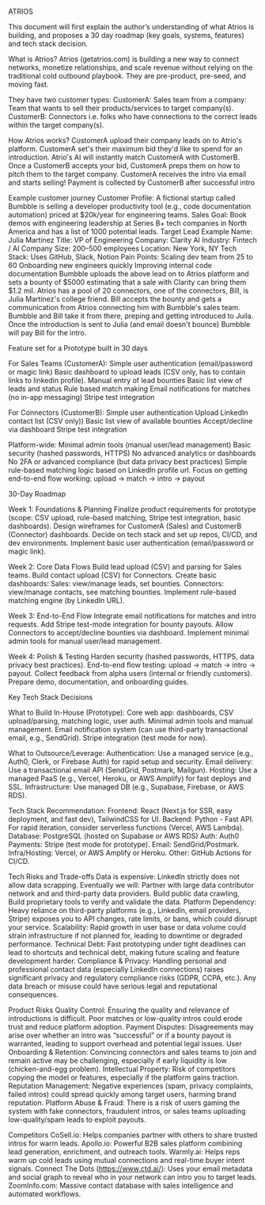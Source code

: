 ATRIOS

This document will first explain the author’s understanding of what Atrios is building, and proposes a 30 day roadmap (key goals, systems, features) and tech stack decision.

What is Atrios?
Atrios (getatrios.com) is building a new way to connect networks, monetize relationships, and scale revenue without relying on the traditional cold outbound playbook. They are pre-product, pre-seed, and moving fast. 

They have two customer types: 
CustomerA: Sales team from a company: Team that wants to sell their products/services to target company(s).
CustomerB: Connectors i.e. folks who have connections to the correct leads within the target company(s).

How Atrios works?
CustomerA upload their company leads on to Atrio's platform. 
CustomerA set's their maximum bid they'd like to spend for an introduction.
Atrio's AI will instantly match CustomerA with CustomerB.
Once a CustomerB accepts your bid, CustomerA preps them on how to pitch them to the target company.
CustomerA receives the intro via email and starts selling!
Payment is collected by CustomerB after successful intro

Example customer journey
Customer Profile: A fictional startup called Bumbble is selling a developer productivity tool (e.g., code documentation automation) priced at $20k/year for engineering teams.
Sales Goal: Book demos with engineering leadership at Series B+ tech companies in North America and has a list of 1000 potential leads.
Target Lead Example
Name: Julia Martinez
Title: VP of Engineering
Company: Clarity AI
Industry: Fintech / AI
Company Size: 200–500 employees
Location: New York, NY
Tech Stack: Uses GitHub, Slack, Notion
Pain Points:
Scaling dev team from 25 to 60
Onboarding new engineers quickly
Improving internal code documentation
Bumbble uploads the above lead on to Atrios platform and sets a bounty of $5000 estimating that a sale with Clarity can bring them $1.2 mil.
Atrios has a pool of 20 connectors, one of the connectors, Bill, is Julia Martinez's college friend.
Bill accepts the bounty and gets a communication from Atrios connecting him with Bumbble's sales team.
Bumbble and Bill take it from there, preping and getting introduced to Juila.
Once the introduction is sent to Julia (and email doesn't bounce) Bumbble will pay Bill for the intro.


Feature set for a Prototype built in 30 days

For Sales Teams (CustomerA):
Simple user authentication (email/password or magic link)
Basic dashboard to upload leads (CSV only, has to contain links to linkedin profile).
Manual entry of lead bounties
Basic list view of leads and status
Rule based match making
Email notifications for matches (no in-app messaging)
Stripe test integration

For Connectors (CustomerB):
Simple user authentication
Upload LinkedIn contact list (CSV only))
Basic list view of available bounties
Accept/decline via dashboard
Stripe test integration

Platform-wide:
Minimal admin tools (manual user/lead management)
Basic security (hashed passwords, HTTPS)
No advanced analytics or dashboards
No 2FA or advanced compliance (but data privacy best practices)
Simple rule-based matching logic based on LinkedIn profile url.
Focus on getting end-to-end flow working: upload → match → intro → payout

30-Day Roadmap

Week 1: Foundations & Planning
Finalize product requirements for prototype (scope: CSV upload, rule-based matching, Stripe test integration, basic dashboards).
Design wireframes for CustomerA (Sales) and CustomerB (Connector) dashboards.
Decide on tech stack and set up repos, CI/CD, and dev environments.
Implement basic user authentication (email/password or magic link).

Week 2: Core Data Flows
Build lead upload (CSV) and parsing for Sales teams.
Build contact upload (CSV) for Connectors.
Create basic dashboards:
Sales: view/manage leads, set bounties.
Connectors: view/manage contacts, see matching bounties.
Implement rule-based matching engine (by LinkedIn URL).

Week 3: End-to-End Flow
Integrate email notifications for matches and intro requests.
Add Stripe test-mode integration for bounty payouts.
Allow Connectors to accept/decline bounties via dashboard.
Implement minimal admin tools for manual user/lead management.

Week 4: Polish & Testing
Harden security (hashed passwords, HTTPS, data privacy best practices).
End-to-end flow testing: upload → match → intro → payout.
Collect feedback from alpha users (internal or friendly customers).
Prepare demo, documentation, and onboarding guides.

Key Tech Stack Decisions

What to Build In-House (Prototype):
Core web app: dashboards, CSV upload/parsing, matching logic, user auth.
Minimal admin tools and manual management.
Email notification system (can use third-party transactional email, e.g., SendGrid).
Stripe integration (test mode for now).

What to Outsource/Leverage:
Authentication: Use a managed service (e.g., Auth0, Clerk, or Firebase Auth) for rapid setup and security.
Email delivery: Use a transactional email API (SendGrid, Postmark, Mailgun).
Hosting: Use a managed PaaS (e.g., Vercel, Heroku, or AWS Amplify) for fast deploys and SSL.
Infrastructure: Use managed DB (e.g., Supabase, Firebase, or AWS RDS).

Tech Stack Recommendation:
Frontend: React (Next.js for SSR, easy deployment, and fast dev), TailwindCSS for UI.
Backend: Python - Fast API. For rapid iteration, consider serverless functions (Vercel, AWS Lambda).
Database: PostgreSQL (hosted on Supabase or AWS RDS)
Auth: Auth0
Payments: Stripe (test mode for prototype).
Email: SendGrid/Postmark.
Infra/Hosting: Vercel, or AWS Amplify or Heroku.
Other: GitHub Actions for CI/CD.


Tech Risks and Trade-offs
Data is expensive: LinkedIn strictly does not allow data scrapping. Eventually we will:
Partner with large data contributor network and and third-party data providers.
Build public data crawling,
Build proprietary tools to verify and validate the data.
Platform Dependency: Heavy reliance on third-party platforms (e.g., LinkedIn, email providers, Stripe) exposes you to API changes, rate limits, or bans, which could disrupt your service.
Scalability: Rapid growth in user base or data volume could strain infrastructure if not planned for, leading to downtime or degraded performance.
Technical Debt: Fast prototyping under tight deadlines can lead to shortcuts and technical debt, making future scaling and feature development harder.
Compliance & Privacy: Handling personal and professional contact data (especially LinkedIn connections) raises significant privacy and regulatory compliance risks (GDPR, CCPA, etc.). Any data breach or misuse could have serious legal and reputational consequences.

Product Risks
Quality Control: Ensuring the quality and relevance of introductions is difficult. Poor matches or low-quality intros could erode trust and reduce platform adoption.
Payment Disputes: Disagreements may arise over whether an intro was “successful” or if a bounty payout is warranted, leading to support overhead and potential legal issues.
User Onboarding & Retention: Convincing connectors and sales teams to join and remain active may be challenging, especially if early liquidity is low (chicken-and-egg problem).
Intellectual Property: Risk of competitors copying the model or features, especially if the platform gains traction.
Reputation Management: Negative experiences (spam, privacy complaints, failed intros) could spread quickly among target users, harming brand reputation.
Platform Abuse & Fraud: There is a risk of users gaming the system with fake connectors, fraudulent intros, or sales teams uploading low-quality/spam leads to exploit payouts.


Competitors
CoSell.io: Helps companies partner with others to share trusted intros for warm leads.
Apollo.io: Powerful B2B sales platform combining lead generation, enrichment, and outreach tools.
Warmly.ai: Helps reps warm up cold leads using mutual connections and real-time buyer intent signals.
Connect The Dots (https://www.ctd.ai/): Uses your email metadata and social graph to reveal who in your network can intro you to target leads.
ZoomInfo.com: Massive contact database with sales intelligence and automated workflows.